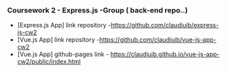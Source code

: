 
### Coursework 2 - Express.js -Group ( back-end repo..)



 - [Express.js App]  link repository -https://github.com/claudiuib/express-js-cw2 
 - [Vue.js App] link repository -https://github.com/claudiuib/vue-js-app-cw2 
 - [Vue.js App] github-pages link - https://claudiuib.github.io/vue-js-app-cw2/public/index.html
